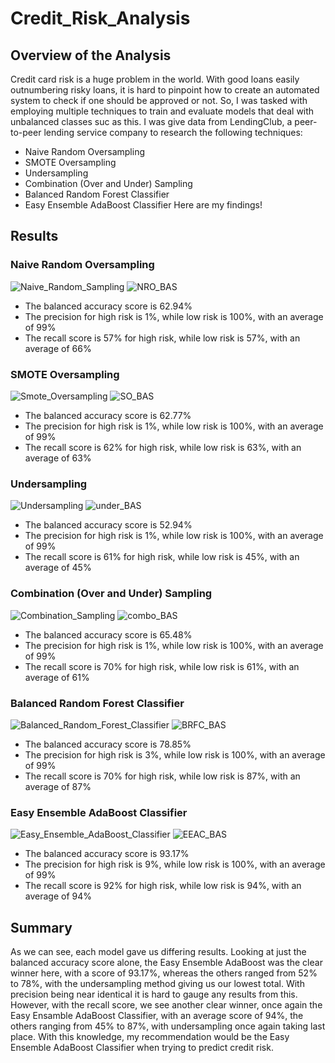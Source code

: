 # Credit_Risk_Analysis

## Overview of the Analysis
Credit card risk is a huge problem in the world. With good loans easily outnumbering risky loans, it is hard to pinpoint how to create an automated system to check if one should be approved or not. So, I was tasked with employing multiple techniques to train and evaluate models that deal with unbalanced classes suc as this. I was give  data from LendingClub, a peer-to-peer lending service company to research the following techniques:
* Naive Random Oversampling
* SMOTE Oversampling
* Undersampling
* Combination (Over and Under) Sampling
* Balanced Random Forest Classifier
* Easy Ensemble AdaBoost Classifier
Here are my findings!
## Results
### Naive Random Oversampling
![Naive_Random_Sampling](https://user-images.githubusercontent.com/107770394/195466531-2cfe2b0b-4b0d-46e8-94f5-3ad50b126703.png)
![NRO_BAS](https://user-images.githubusercontent.com/107770394/195466569-6ecff7bd-aeb7-4791-b957-07bc64370dea.png)
* The balanced accuracy score is 62.94%
* The precision for high risk is 1%, while low risk is 100%, with an average of 99%
* The recall score is 57% for high risk, while low risk is 57%, with an average of 66%
### SMOTE Oversampling
![Smote_Oversampling](https://user-images.githubusercontent.com/107770394/195467389-b8265389-c1a0-4749-9f88-ff5d8b7d6d7f.png)
![SO_BAS](https://user-images.githubusercontent.com/107770394/195467405-56fd341b-07cc-404a-bac2-e90467b39f64.png)
* The balanced accuracy score is 62.77%
* The precision for high risk is 1%, while low risk is 100%, with an average of 99%
* The recall score is 62% for high risk, while low risk is 63%, with an average of 63%
### Undersampling
![Undersampling](https://user-images.githubusercontent.com/107770394/195467704-5f9e2adb-1fbd-4803-91a4-065efb41ed77.png)
![under_BAS](https://user-images.githubusercontent.com/107770394/195468032-6e353bf0-2684-4a84-975e-8b2d26c0808d.png)
* The balanced accuracy score is 52.94%
* The precision for high risk is 1%, while low risk is 100%, with an average of 99%
* The recall score is 61% for high risk, while low risk is 45%, with an average of 45%
### Combination (Over and Under) Sampling
![Combination_Sampling](https://user-images.githubusercontent.com/107770394/195467941-8a6dbde9-fda3-4399-8502-5ef5a488b7bf.png)
![combo_BAS](https://user-images.githubusercontent.com/107770394/195467957-9877996e-ffb1-4fb5-8961-84e0834d7764.png)
* The balanced accuracy score is 65.48%
* The precision for high risk is 1%, while low risk is 100%, with an average of 99%
* The recall score is 70% for high risk, while low risk is 61%, with an average of 61%
### Balanced Random Forest Classifier
![Balanced_Random_Forest_Classifier](https://user-images.githubusercontent.com/107770394/195468161-08a4869d-5624-49c8-b875-d31574ce376e.png)
![BRFC_BAS](https://user-images.githubusercontent.com/107770394/195468190-7a11c0d9-f0a2-4695-9492-e61a478ce0f5.png)
* The balanced accuracy score is 78.85%
* The precision for high risk is 3%, while low risk is 100%, with an average of 99%
* The recall score is 70% for high risk, while low risk is 87%, with an average of 87%
### Easy Ensemble AdaBoost Classifier
![Easy_Ensemble_AdaBoost_Classifier](https://user-images.githubusercontent.com/107770394/195468340-54fc51c0-2121-4a48-9026-cd925fdddf28.png)
![EEAC_BAS](https://user-images.githubusercontent.com/107770394/195468369-bb769790-f04e-4cad-9b98-3c148fead6ff.png)
* The balanced accuracy score is 93.17%
* The precision for high risk is 9%, while low risk is 100%, with an average of 99%
* The recall score is 92% for high risk, while low risk is 94%, with an average of 94%
## Summary
As we can see, each model gave us differing results. Looking at just the balanced accuracy score alone, the Easy Ensemble AdaBoost was the clear winner here, with a score of 93.17%, whereas the others ranged from 52% to 78%, with the undersampling method giving us our lowest total. With precision being near identical it is hard to gauge any results from this. However, with the recall score, we see another clear winner, once again the Easy Ensamble AdaBoost Classifier, with an average score of 94%, the others ranging from 45% to 87%, with undersampling once again taking last place. With this knowledge, my recommendation would be the Easy Ensemble AdaBoost Classifier when trying to predict credit risk.
